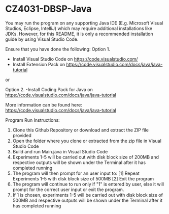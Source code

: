 # CZ4031-DBSP-Java

You may run the program on any supporting Java IDE (E.g. Microsoft Visual Studios, Eclipse, IntelliJ) which may require additional installations like JDKs. However, for this README, it is only a recommended installation guide by using Visual Studio Code.

Ensure that you have done the following:
Option 1.
- Install Visual Studio Code on https://code.visualstudio.com/
- Install Extension Pack on https://code.visualstudio.com/docs/java/java-tutorial

or

Option 2.
-Install Coding Pack for Java on https://code.visualstudio.com/docs/java/java-tutorial

More information can be found here: https://code.visualstudio.com/docs/java/java-tutorial

Program Run Instructions:
1. Clone this Github Repository or download and extract the ZIP file provided
2. Open the folder where you clone or extracted from the zip file in Visual Studio Code
3. Build and run Main.java in Visual Studio Code
4. Experiments 1-5 will be carried out with disk block size of 200MB and respective outputs will be shown under the Terminal after it has completed running
5. The program will then prompt for an user input to:
    [1] Repeat Experiments 1-5 with disk block size of 500MB
    [2] Exit the program
6. The program will continue to run only if "1" is entered by user, else it will prompt for the correct user input or exit the program.
7. If 1 is chosen, experiments 1-5 will be carried out with disk block size of 500MB and respective outputs will be shown under the Terminal after it has completed running



